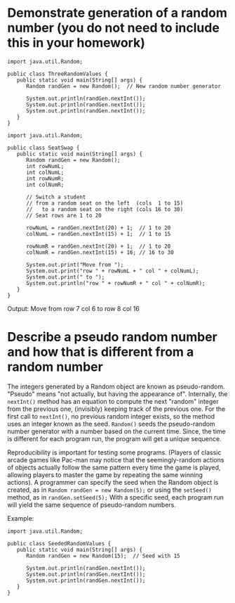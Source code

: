 # Demonstrate generation of a random number (you do not need to include this in your homework)
```
import java.util.Random;

public class ThreeRandomValues {
   public static void main(String[] args) {
      Random randGen = new Random();  // New random number generator

      System.out.println(randGen.nextInt());
      System.out.println(randGen.nextInt());
      System.out.println(randGen.nextInt());
   }
}
```
```
import java.util.Random;

public class SeatSwap {
   public static void main(String[] args) {
      Random randGen = new Random();
      int rowNumL;
      int colNumL;
      int rowNumR;
      int colNumR;
      
      // Switch a student
      // from a random seat on the left  (cols  1 to 15)
      //   to a random seat on the right (cols 16 to 30)
      // Seat rows are 1 to 20

      rowNumL = randGen.nextInt(20) + 1;  // 1 to 20
      colNumL = randGen.nextInt(15) + 1;  // 1 to 15

      rowNumR = randGen.nextInt(20) + 1;  // 1 to 20
      colNumR = randGen.nextInt(15) + 16; // 16 to 30

      System.out.print("Move from ");
      System.out.print("row " + rowNumL + " col " + colNumL);
      System.out.print(" to ");
      System.out.println("row " + rowNumR + " col " + colNumR);
   }
}
```

Output:
Move from row 7 col 6 to row 8 col 16

# Describe a pseudo random number and how that is different from a random number
The integers generated by a Random object are known as pseudo-random. 
"Pseudo" means "not actually, but having the appearance of". 
Internally, the `nextInt()` method has an equation to compute the next "random" integer from the previous one, (invisibly) keeping track of the previous one. 
For the first call to `nextInt()`, no previous random integer exists, so the method uses an integer known as the seed. 
`Random()` seeds the pseudo-random number generator with a number based on the current time. 
Since, the time is different for each program run, the program will get a unique sequence.

Reproducibility is important for testing some programs. 
(Players of classic arcade games like Pac-man may notice that the seemingly-random actions of objects actually follow the same pattern every time the game is played, allowing players to master the game by repeating the same winning actions).
A programmer can specify the seed when the Random object is created, as in `Random randGen = new Random(5);` or using the `setSeed()` method, as in `randGen.setSeed(5);` With a specific seed, each program run will yield the same sequence of pseudo-random numbers.

Example:
```
import java.util.Random;

public class SeededRandomValues {
   public static void main(String[] args) {
      Random randGen = new Random(15);  // Seed with 15

      System.out.println(randGen.nextInt());
      System.out.println(randGen.nextInt());
      System.out.println(randGen.nextInt());
   }
}
```
